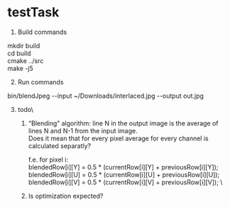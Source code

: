 # testTask

1. Build commands

mkdir build \
cd build \
cmake ../src \
make -j5 

2. Run commands

bin/blendJpeg --input ~/Downloads/interlaced.jpg --output out.jpg

3. todo\
   1. “Blending” algorithm: line N in the output image is the average of lines N and N-1 from the input image.\
       Does it mean that for every pixel average for every channel is calculated separatly?

       f.e. for pixel i:\
       blendedRow[i][Y] = 0.5 * (currentRow[i][Y] + previousRow[i][Y]); \
       blendedRow[i][U] = 0.5 * (currentRow[i][U] + previousRow[i][U]); \
       blendedRow[i][V] = 0.5 * (currentRow[i][V] + previousRow[i][V]); \
   2. Is optimization  expected?
